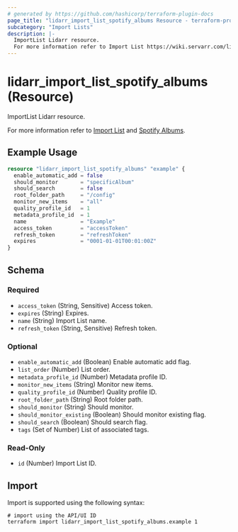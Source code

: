 ```yaml
---
# generated by https://github.com/hashicorp/terraform-plugin-docs
page_title: "lidarr_import_list_spotify_albums Resource - terraform-provider-lidarr"
subcategory: "Import Lists"
description: |-
  ImportList Lidarr resource.
  For more information refer to Import List https://wiki.servarr.com/lidarr/settings#import-lists and Spotify Albums https://wiki.servarr.com/lidarr/supported#spotifysavedalbums.
---
```


# lidarr_import_list_spotify_albums (Resource)

<!-- subcategory:Import Lists -->ImportList Lidarr resource.
For more information refer to [Import List](https://wiki.servarr.com/lidarr/settings#import-lists) and [Spotify Albums](https://wiki.servarr.com/lidarr/supported#spotifysavedalbums).

## Example Usage

```terraform
resource "lidarr_import_list_spotify_albums" "example" {
  enable_automatic_add = false
  should_monitor       = "specificAlbum"
  should_search        = false
  root_folder_path     = "/config"
  monitor_new_items    = "all"
  quality_profile_id   = 1
  metadata_profile_id  = 1
  name                 = "Example"
  access_token         = "accessToken"
  refresh_token        = "refreshToken"
  expires              = "0001-01-01T00:01:00Z"
}
```

<!-- schema generated by tfplugindocs -->
## Schema

### Required

- `access_token` (String, Sensitive) Access token.
- `expires` (String) Expires.
- `name` (String) Import List name.
- `refresh_token` (String, Sensitive) Refresh token.

### Optional

- `enable_automatic_add` (Boolean) Enable automatic add flag.
- `list_order` (Number) List order.
- `metadata_profile_id` (Number) Metadata profile ID.
- `monitor_new_items` (String) Monitor new items.
- `quality_profile_id` (Number) Quality profile ID.
- `root_folder_path` (String) Root folder path.
- `should_monitor` (String) Should monitor.
- `should_monitor_existing` (Boolean) Should monitor existing flag.
- `should_search` (Boolean) Should search flag.
- `tags` (Set of Number) List of associated tags.

### Read-Only

- `id` (Number) Import List ID.

## Import

Import is supported using the following syntax:

```shell
# import using the API/UI ID
terraform import lidarr_import_list_spotify_albums.example 1
```
